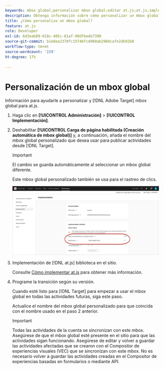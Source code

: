 ```yaml
---
keywords: mbox global;personalizar mbox global;editar at.js;at.js;implementar at.js
description: Obtenga información sobre cómo personalizar un mbox global para at.js en la página Administration-Implementation de Adobe Target.
title: ¿Cómo personalizo un mbox global?
feature: at.js
role: Developer
exl-id: 6d3eab89-818c-405c-81af-90dfbede7390
source-git-commit: b1e8ea2370fc15f4bfcd960ab2960cafe2db92b8
workflow-type: tm+mt
source-wordcount: '229'
ht-degree: 17%

---
```


# Personalización de un mbox global

Información para ayudarle a personalizar y [!DNL Adobe Target] mbox global para at.js.

1. Haga clic en **[!UICONTROL Administración]** > **[!UICONTROL Implementación]**.

1. Deshabilitar **[!UICONTROL Carga de página habilitada (Creación automática de mbox global)]** y, a continuación, añada el nombre del mbox global personalizado que desea usar para publicar actividades desde [!DNL Target].

   >[!IMPORTANT]
   >
   >El cambio se guarda automáticamente al seleccionar un mbox global diferente.

   Este mbox global personalizado también se usa para el rastreo de clics.

   ![custom-global-mbox](/help/main/c-implementing-target/c-implementing-target-for-client-side-web/t-mbox-download/c-understanding-global-mbox/assets/custom-global-mbox.png)

1. Implementación de [!DNL at.js] biblioteca en el sitio.

   Consulte [Cómo implementar at.js](https://developer.adobe.com/target/implement/client-side/atjs/how-to-deployatjs/how-to-deployatjs/) para obtener más información.

1. Programe la transición según su versión.

   Cuando esté listo para [!DNL Target] para empezar a usar el mbox global en todas las actividades futuras, siga este paso.

   Actualice el nombre del mbox global personalizado para que coincida con el nombre usado en el paso 2 anterior.

   >[!IMPORTANT]
   >
   >Todas las actividades de la cuenta se sincronizan con este mbox. Asegúrese de que el mbox global esté presente en el sitio para que las actividades sigan funcionando. Asegúrese de editar y volver a guardar las actividades afectadas que se crearon con el Compositor de experiencias visuales (VEC) que se sincronizan con este mbox. No es necesario volver a guardar las actividades creadas en el Compositor de experiencias basadas en formularios o mediante API.


